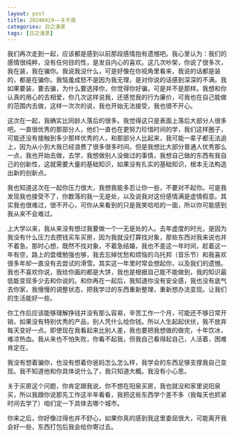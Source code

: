 ```yaml
---
layout: post
title: 20240419——关于我
categories: 日之漫录
tags: [日之漫录]
---
```



我们再次走到一起，应该都是感到以前那段感情抱有遗憾吧。我心里认为：我们的感情很纯粹，没有任何目的性，是发自内心的喜欢。这几次吵架，你说了很多次，我在装，我在骗你。我说我没什么，可是好像在你视角里看来，我说的话都是装的，都是在骗你。我恼羞成怒不是因为我无理，是对你说的话感到深深的不满。我如果要装，要去骗，为什么要选择你，你觉得你好骗，可是并不是那样。我想和你认真的用心的去相爱，你几次这样说我，还感觉我的行为廉价，可我也在自己能做的范围内去做，这样一次次的说，我也开始无法接受，我也很不开心。

这次在一起，我确实比同龄人落后的很多。我觉得这只是表面上落后大部分人很多吧。一直很优秀的那部分人，他们一直也在更努力珍惜时间的学，我们这样圈子，可能还没有接触到多少那样优秀的人，和那部分人比起来，我可能一辈子都无法追上，因为从小到大我已经浪费了很多很多时间。但是我想比大部分普通人优秀那么一点，我也开始去做，去学，我想做别人没做过的事情，我想自己做的东西有我自己的创新性，这就需要大量的基础知识，如果没有扎实的基础知识，根本无法构造出新的创新点。

我也知道这次在一起你压力很大，我想我能多忍让你一些，不要对不起你。可是我发现我也接受不了，你数落的我一无是处，以及说我对这份感情满是虚情假意。其实我也很难过，很不开心，可你从来看到的只是我笑哈哈的一面，所以你可能感到我从来不会难过。

上大学以来，我从来没有想过我要做一个一无是处的人。去年虚度的时光，是因为我没有什么压力去攒钱买车买房，因为我就没打算找对象，那些东西对我来说也并不着急。那时心想，既然不找对象，不着急结婚，我也不差这一年时间，趁着这一年有空，路上的盘缠勉强也够，我去忘掉忧愁和烦恼的乌托邦（音乐节）和我喜欢很多年却一直没有去尝试的滑雪。其实这一年里时常会想起你，以及我们的遗憾。我也不喜欢你说，我给你画的都是大饼，我也是根据自己能不能做到，我的知识最低能变现多少去和你说的。和你再在一起后，我知道你没有安全感，我也没有底气去你家，我慢慢的调整状态，把我学过的东西重新整理，重新想办法变现。让我们的生活能好一些。

你工作后应该能够理解挣钱并没有那么容易，辛苦工作一个月，可能还不够日常开销，如果没有特别优秀的产品，别人凭什么给你钱。所以人生起起伏伏，我不放弃每天变好一点。即使现在我看起来比别人差，我也要把我想做的做完，十年饮冰，难凉热血。我从来也不怕失败，你看不起我，但我自己看得起自己，人活着，困难肯定在。

我没有想着骗你，也没有想着你爸妈怎么怎么样，我学会的东西足够支撑我自己变现。我不知道他和你具体说什么了，我只知道大概。我没有小心思。

关于买房这个问题，你肯定跟我说，你不想在阳泉买房，我也就没和家里说阳泉买，所以我跟你说那先工作这半年看看，我把这些东西学个差不多（我每天也抓紧时间去学了）咱们定一下具体去哪个城市。

你来之后，你好像过得也并不舒心，如果你真的感到我这里委屈很大，可能离开我会好一些，东西打包后我会给你寄过去。




